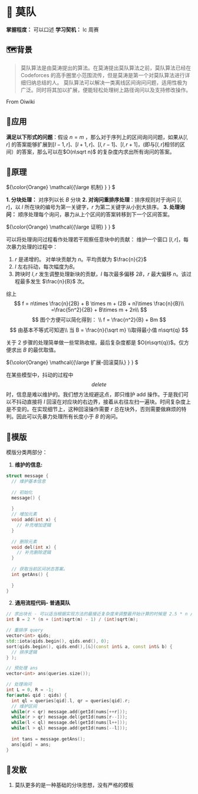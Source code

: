 # 📖 莫队

**掌握程度：** 可以口述
**学习契机：** lc 周赛

## 🗺️背景

>莫队算法是由莫涛提出的算法。在莫涛提出莫队算法之前，莫队算法已经在 Codeforces 的高手圈里小范围流传，但是莫涛是第一个对莫队算法进行详细归纳总结的人。
莫队算法可以解决一类离线区间询问问题，适用性极为广泛。同时将其加以扩展，便能轻松处理树上路径询问以及支持修改操作。

From Oiwiki

## 📌应用

**满足以下形式的问题**：假设 $n = m$ ，那么对于序列上的区间询问问题，如果从$[l,r]$ 的答案能够扩展到$[l - 1,r]、[l + 1, r]、[l, r - 1]、[l, r + 1]$，(即与$[l,r]$相邻的区间）的答案，那么可以在$O(n\sqrt n)$ 的复杂度内求出所有询问的答案。

## 💭原理

${\color{Orange} \mathcal{{\large 机制} } }  $

**1. 分块处理：** 对序列以长 $B$ 分块
**2. 对询问重排序处理**：排序规则对于询问 $[l, r]$，以 $l$ 所在块的编号为第一关键字，$r$ 为第二关键字从小到大排序。
**3. 处理询问：** 顺序处理每个询问，暴力从上个区间的答案转移到下一个区间答案。

${\color{Orange} \mathcal{{\large 证明} } }  $

可以将处理询问过程看作处理若干观察任意块中的贡献：
维护一个窗口 $[l,r]$，每次暴力处理的过程中：

1. $r$ 是递增的。 对单块贡献为 $n$。平均贡献为 $\frac{n}{2}$
2. $l$ 左右抖动，每次幅度为$B$。
3. 跨块时 $l,r$ 发生调整处理新块的贡献，$l$ 每次最多偏移 $2B$，$r$ 最大偏移 $n$。该过程最多发生 $\frac{n}{B}$ 次。

综上 
$$
f = n\times \frac{n}{2B} + B \times m + (2B + n)\times \frac{n}{B}\\
=\frac{5n^2}{2B} + B\times m + 2n\\
$$
$$
图个方便可以简化得到：
\\
f = \frac{n^2}{B} + Bm
$$
$$
由基本不等式可知道\\
当 B = \frac{n}{\sqrt m} \\取得最小值  n\sqrt{q}
$$

关于 $2$ 步骤的处理简单做一些常熟收缩，最后复杂度都是 $O(n\sqrt{q})$。仅方便求出 $B$ 的最优取值。

${\color{Orange} \mathcal{{\large 扩展-回滚莫队} } }  $

在某些模型中，抖动的过程中 $$delete$$ 时，信息是难以维护的。我们想方法规避这点，即只维护 add 操作。于是我们可以不抖动直接将 $l$ 回滚在对应块的右边界，接着从右往左扫一遍块。时间复杂度上是不变的。在实现细节上，这种回滚操作需要 $r$ 总在块外，否则需要做麻烦的特判。因此可以先暴力处理所有长度小于 $B$ 的询问。

## 📄模版

模版分类两部分：

1. **维护的信息:**

```C++
struct message {
  // 维护基本信息
  
  // 初始化
  message() {
    
  }
  // 增加元素
  void add(int x) {
    // 补充增加逻辑
  }
  
  // 删除元素
  void del(int x) {
    // 补充删除逻辑
  }
  
  // 获取当前区间状态答案。
  int getAns() {
    
  }
}
```

2. **通用流程代码- 普通莫队**

```c++
// 求出块长 - 可以适当根据实现方法的最接近复杂度来调整最开始计算的时候是 2.5 * n /  sqrt(m)
int B = 2 * (n + (int)sqrt(m) - 1) / (int)sqrt(m);

// 重排序 query
vector<int> qids;
std::iota(qids.begin(), qids.end(), 0);
sort(qids.begin(), qids.end(),[&](const int& a, const int& b) {
  // 排序逻辑
} );

// 预处理 ans
vector<int> ans(queries.size());

// 处理询问
int L = 0, R = -1;
for(auto& qid : qids) {
  int ql = queries[qid].l, qr = queries[qid].r;
  // 维护区间
  while(r < qr) message.add(getId(nums[++r]));
  while(r > qr) message.del(getId(nums[r--]));
  while(l < ql) message.del(getId(nums[l++]));
  while(l > ql) message.add(getId(nums[--l]));
  
  int tans = message.getAns();
  ans[qid] = ans;
}

```



## 🌲发散

1. 莫队更多的是一种基础的分块思想，没有严格的模板

